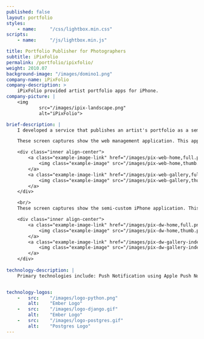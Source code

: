 ```yaml
--- 
published: false
layout: portfolio 
styles:
    - name:     "/css/lightbox.min.css"
scripts:
    - name:     "/js/lightbox.min.js"

title: Portfolio Publisher for Photographers 
subtitle: iPixFolio
permalink: /portfolio/ipixfolio/
weight: 2010.07
background-image: "/images/domino1.png"
company-name: iPixFolio
company-description: >
    iPixFolio provided artist portfolio apps for iPhone. 
company-picture: |
    <img
            src="/images/ipix-landscape.png"
            alt="iPixFolio">

brief-description: |
    I developed a service that publishes an artist's portfolio as a semi-custom iPhone app. I launched several artist’s apps in the iTunes App Store. 

    These screen captures show the web management application. This application is used by the artist to manage a "portfolio in the cloud" - a custom content management system ("CMS") that I wrote to house their virtual portfolio images and data files.

    <div class="inner align-center">
        <a class="example-image-link" href="/images/pix-web-home,full.png" data-lightbox="example-set" data-title="Portfolio Publisher Web App - Home">
            <img class="example-image" src="/images/pix-web-home,thumb.png" alt=""/>
        </a>
        <a class="example-image-link" href="/images/pix-web-gallery,full.png" data-lightbox="example-set" data-title="Portfolio Publisher Web App - Gallery">
            <img class="example-image" src="/images/pix-web-gallery,thumb.png" alt=""/>
        </a>
    </div>

    <br/>
    These screen captures show the semi-custom iPhone application. This application is used by fans of the artist to see the artist's portfolio, follow their blog, read their tweets, and communicate with the artist.

    <div class="inner align-center">
        <a class="example-image-link" href="/images/pix-dw-home,full.png" data-lightbox="example-set" data-title="Portfolio Publisher iPhone App - Home">
            <img class="example-image" src="/images/pix-dw-home,thumb.png" alt=""/>
        </a>
        <a class="example-image-link" href="/images/pix-dw-gallery-index,full.png" data-lightbox="example-set" data-title="Portfolio Publisher iPhone App - Gallery">
            <img class="example-image" src="/images/pix-dw-gallery-index,thumb.png" alt=""/>
        </a>
    </div>
    
technology-description: |
    Primary technologies include: Push Notification using Apple Push Notification Service (APNS), Django, Python, PostgreSQL.   


technology-logos:
    -   src:    "/images/logo-python.png" 
        alt:    "Ember Logo"
    -   src:    "/images/logo-django.gif" 
        alt:    "Ember Logo"
    -   src:    "/images/logo-postgres.gif" 
        alt:    "Postgres Logo"
---
```

